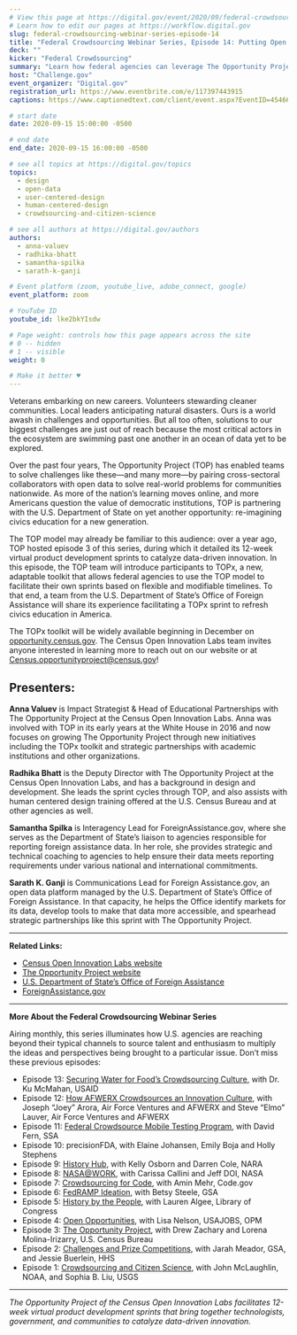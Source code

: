 ```yaml
---
# View this page at https://digital.gov/event/2020/09/federal-crowdsourcing-webinar-series-episode-14
# Learn how to edit our pages at https://workflow.digital.gov
slug: federal-crowdsourcing-webinar-series-episode-14
title: "Federal Crowdsourcing Webinar Series, Episode 14: Putting Open Data to Work for America’s Communities"
deck: ""
kicker: "Federal Crowdsourcing"
summary: "Learn how federal agencies can leverage The Opportunity Project’s adaptable toolkit to engage cross-sector collaborators and rapidly prototype digital products powered by federal open data."
host: "Challenge.gov"
event_organizer: "Digital.gov"
registration_url: https://www.eventbrite.com/e/117397443915
captions: https://www.captionedtext.com/client/event.aspx?EventID=4546699&CustomerID=321

# start date
date: 2020-09-15 15:00:00 -0500

# end date
end_date: 2020-09-15 16:00:00 -0500

# see all topics at https://digital.gov/topics
topics: 
  - design
  - open-data
  - user-centered-design
  - human-centered-design
  - crowdsourcing-and-citizen-science

# see all authors at https://digital.gov/authors
authors: 
  - anna-valuev
  - radhika-bhatt
  - samantha-spilka
  - sarath-k-ganji

# Event platform (zoom, youtube_live, adobe_connect, google)
event_platform: zoom

# YouTube ID
youtube_id: lke2bkYIsdw

# Page weight: controls how this page appears across the site
# 0 -- hidden
# 1 -- visible
weight: 0

# Make it better ♥
---
```


Veterans embarking on new careers. Volunteers stewarding cleaner communities. Local leaders anticipating natural disasters. Ours is a world awash in challenges and opportunities. But all too often, solutions to our biggest challenges are just out of reach because the most critical actors in the ecosystem are swimming past one another in an ocean of data yet to be explored.

Over the past four years, The Opportunity Project (TOP) has enabled teams to solve challenges like these—and many more—by pairing cross-sectoral collaborators with open data to solve real-world problems for communities nationwide. As more of the nation’s learning moves online, and more Americans question the value of democratic institutions, TOP is partnering with the U.S. Department of State on yet another opportunity: re-imagining civics education for a new generation.

The TOP model may already be familiar to this audience: over a year ago, TOP hosted episode 3 of this series, during which it detailed its 12-week virtual product development sprints to catalyze data-driven innovation. In this episode, the TOP team will introduce participants to TOPx, a new, adaptable toolkit that allows federal agencies to use the TOP model to facilitate their own sprints based on flexible and modifiable timelines. To that end, a team from the U.S. Department of State’s Office of Foreign Assistance will share its experience facilitating a TOPx sprint to refresh civics education in America.  
  
The TOPx toolkit will be widely available beginning in December on [opportunity.census.gov](https://opportunity.census.gov/). The Census Open Innovation Labs team invites anyone interested in learning more to reach out on our website or at Census.opportunityproject@census.gov!

## Presenters:

**Anna Valuev** is  Impact Strategist & Head of Educational Partnerships with The Opportunity Project at the Census Open Innovation Labs. Anna was involved with TOP in its early years at the White House in 2016 and now focuses on growing The Opportunity Project through new initiatives including the TOPx toolkit and strategic partnerships with academic institutions and other organizations.

**Radhika Bhatt** is the Deputy Director with The Opportunity Project at the Census Open Innovation Labs, and has a background in design and development. She leads the sprint cycles through TOP, and also assists with human centered design training offered at the U.S. Census Bureau and at other agencies as well.

**Samantha Spilka** is Interagency Lead for ForeignAssistance.gov, where she serves as the Department of State’s liaison to agencies responsible for reporting foreign assistance data. In her role, she provides strategic and technical coaching to agencies to help ensure their data meets reporting requirements under various national and international commitments.

**Sarath K. Ganji** is Communications Lead for Foreign Assistance.gov, an open data platform managed by the U.S. Department of State’s Office of Foreign Assistance. In that capacity, he helps the Office identify markets for its data, develop tools to make that data more accessible, and spearhead strategic partnerships like this sprint with The Opportunity Project.

---

**Related Links:**

 - [Census Open Innovation Labs website](https://opportunity.census.gov/coil/)
 - [The Opportunity Project website](https://opportunity.census.gov/)
 - [U.S. Department of State’s Office of Foreign Assistance](https://www.state.gov/about-us-office-of-foreign-assistance/)
 - [ForeignAssistance.gov](https://foreignassistance.gov/)
 
 ---
 
 **More About the Federal Crowdsourcing Webinar Series**

Airing monthly, this series illuminates how U.S. agencies are reaching beyond their typical channels to source talent and enthusiasm to multiply the ideas and perspectives being brought to a particular issue. Don’t miss these previous episodes:

- Episode 13: [Securing Water for Food’s Crowdsourcing Culture](https://digital.gov/event/2020/08/18/federal-crowdsourcing-webinar-series-episode-13/), with Dr. Ku McMahan, USAID
- Episode 12: [How AFWERX Crowdsources an Innovation Culture](https://digital.gov/event/2020/07/14/federal-crowdsourcing-webinar-series-episode-12/), with Joseph “Joey” Arora, Air Force Ventures and AFWERX and Steve “Elmo” Lauver, Air Force Ventures and AFWERX
-   Episode 11:  [Federal Crowdsource Mobile Testing Program](https://digital.gov/event/2020/06/09/federal-crowdsourcing-webinar-series-episode-11/), with David Fern, SSA
-   Episode 10: precisionFDA, with Elaine Johansen, Emily Boja and Holly Stephens
-   Episode 9:  [History Hub](https://digital.gov/event/2020/04/27/federal-crowdsourcing-webinar-series-episode-9/), with Kelly Osborn and Darren Cole, NARA
-   Episode 8:  [NASA@WORK](https://digital.gov/event/2020/03/10/federal-crowdsourcing-webinar-series-episode-8/), with Carissa Callini and Jeff DOI, NASA
-   Episode 7:  [Crowdsourcing for Code](https://digital.gov/event/2020/02/11/federal-crowdsourcing-webinar-series-episode-7/), with Amin Mehr, Code.gov
-   Episode 6:  [FedRAMP Ideation](https://www.youtube.com/watch?v=bx1ANQtHNQY), with Betsy Steele, GSA
-   Episode 5:  [History by the People](https://digital.gov/event/2019/08/13/federal-crowdsourcing-webinar-series-episode-5-by-the-people/), with Lauren Algee, Library of Congress
-   Episode 4:  [Open Opportunities](https://digital.gov/event/2019/07/09/federal-crowdsourcing-webinar-series-episode-4-open-opportunities/), with Lisa Nelson, USAJOBS, OPM
-   Episode 3:  [The Opportunity Project](https://digital.gov/event/2019/06/11/federal-crowdsourcing-webinar-series-episode-3-opportunity-project/), with Drew Zachary and Lorena Molina-Irizarry, U.S. Census Bureau
-   Episode 2:  [Challenges and Prize Competitions](https://digital.gov/event/2019/05/14/federal-crowdsourcing-webinar-series-episode-2-challengegov/), with Jarah Meador, GSA, and Jessie Buerlein, HHS
-   Episode 1:  [Crowdsourcing and Citizen Science](https://digital.gov/event/2019/04/09/federal-crowdsourcing-mobilize-citizen-scientists/), with John McLaughlin, NOAA, and Sophia B. Liu, USGS

---
 
 *The Opportunity Project of the Census Open Innovation Labs facilitates 12-week virtual product development sprints that bring together technologists, government, and communities to catalyze data-driven innovation.*
